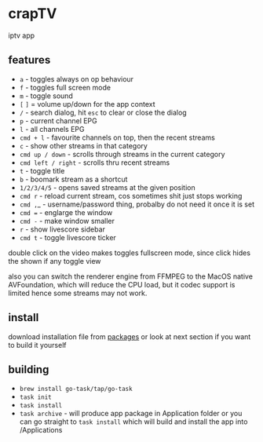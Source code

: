 # crapTV

iptv app

## features

* `a` - toggles always on op behaviour
* `f` - toggles full screen mode
* `m` - toggle sound
* `[`  `]` = volume up/down for the app context
* `/` - search dialog, hit `esc` to clear or close the dialog
* `p` - current channel EPG
* `l` - all channels EPG
* `cmd + l` - favourite channels on top, then the recent streams
* `c` - show other streams in that category
* `cmd up / down` - scrolls through streams in the current category
* `cmd left / right` - scrolls thru recent streams
* `t` - toggle title
* `b` - boomark stream as a shortcut
* `1/2/3/4/5` - opens saved streams at the given position
* `cmd r` - reload current stream, cos sometimes shit just stops working
* `cmd ,`_ - username/password thing, probalby do not need it once it is set
* `cmd =` - englarge the window
* `cmd -` - make window smaller
* `r` - show livescore sidebar
* `cmd t` - toggle livescore ticker

double click on the video makes toggles fullscreen mode, since click hides the shown if any toggle view

also you can switch the renderer engine from FFMPEG to the MacOS native AVFoundation, which will reduce the CPU load, but it codec support is limited hence some streams may not work.

## install

download installation file from [packages](https://gitlab.com/cacko/ontv-mac/-/packages) or look at next section if you want to build it yourself

## building

* `brew install go-task/tap/go-task`
* `task init`
* `task install`
* `task archive` - will produce app package in Application folder or you can go straight to `task install` which will build and install the app into /Applications
